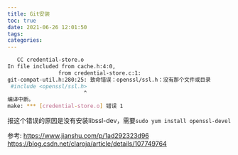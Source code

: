 ```yaml
---
title: Git安装
toc: true
date: 2021-06-26 12:01:50
tags:
categories:
---
```

```sh
   CC credential-store.o
In file included from cache.h:4:0,
                from credential-store.c:1:
git-compat-util.h:280:25: 致命错误：openssl/ssl.h：没有那个文件或目录
 #include <openssl/ssl.h>
                        ^
编译中断。
make: *** [credential-store.o] 错误 1
```
报这个错误的原因是没有安装libssl-dev，需要`sudo yum install openssl-devel`

参考:
https://www.jianshu.com/p/1ad292323d96
https://blog.csdn.net/claroja/article/details/107749764